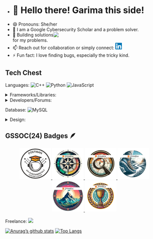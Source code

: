 - <h1>👋 Hello there! Garima this side!</h1> 
- 😄 Pronouns: She/her
- 👀 I am a Google Cybersecurity Scholar and a problem solver. <img src= "https://raw.githubusercontent.com/techy4shri/techy4shri/main/assessts/lock.png" min-width="300px" max-width="300px" width="350px" align="right"/>
- 🌱 Building solutions for my problems.
- 📫 Reach out for collaboration or simply connect: <a href= "https://www.linkedin.com/in/garima-shrivastav/"><img align= "" src= "https://raw.githubusercontent.com/techy4shri/techy4shri/main/icons/linkedin.svg" height= 21px width=”2px”/></a>
- ⚡ Fun fact: I love finding bugs, especially the tricky kind.

<!------tech stack------>
## <strong>Tech Chest</strong>

Languages: ![C++](https://img.shields.io/badge/c++-%2300599C.svg?style=for-the-badge&logo=c%2B%2B&logoColor=white) ![Python](https://img.shields.io/badge/python-3670A0?style=for-the-badge&logo=python&logoColor=ffdd54) ![JavaScript](https://img.shields.io/badge/javascript-%23323330.svg?style=for-the-badge&logo=javascript&logoColor=%23F7DF1E) 

<details>
  <summary>Frameworks/Libraries:</summary> 
  <br>
  <img src="https://img.shields.io/badge/react-%2320232a.svg?style=for-the-badge&logo=react&logoColor=%2361DAFB" alt="React">&nbsp;
<img src="https://img.shields.io/badge/django-%23092E20.svg?style=for-the-badge&logo=django&logoColor=white" alt="Django">&nbsp;
<img src="https://img.shields.io/badge/Matplotlib-%23ffffff.svg?style=for-the-badge&logo=Matplotlib&logoColor=black" alt="Matplotlib">&nbsp;
<img src="https://img.shields.io/badge/numpy-%23013243.svg?style=for-the-badge&logo=numpy&logoColor=white" alt="NumPy">&nbsp;
<img src="https://img.shields.io/badge/pandas-%23150458.svg?style=for-the-badge&logo=pandas&logoColor=white" alt="Pandas">&nbsp;
<img src="https://img.shields.io/badge/SciPy-%230C55A5.svg?style=for-the-badge&logo=scipy&logoColor=white" alt="SciPy">&nbsp;
<img src="https://img.shields.io/badge/PyTorch-%23EE4C2C.svg?style=for-the-badge&logo=PyTorch&logoColor=white" alt="PyTorch">&nbsp;
<img src="https://img.shields.io/badge/scikit--learn-%23F7931E.svg?style=for-the-badge&logo=scikit-learn&logoColor=white" alt="scikit-learn">

</details>

<!--forums and developer platforms-->

<details>
  <summary>Developers/Forums:</summary> 
<img src="https://img.shields.io/badge/CodeChef-%23964B00.svg?style=for-the-badge&logo=CodeChef&logoColor=white" alt="CodeChef">&nbsp;
<img src="https://img.shields.io/badge/-Hackerrank-2EC866?style=for-the-badge&logo=HackerRank&logoColor=white" alt="Hackerrank">&nbsp;
<img src="https://img.shields.io/badge/-Stackoverflow-FE7A16?style=for-the-badge&logo=stack-overflow&logoColor=white" alt="Stack Overflow">&nbsp;
</details>
<!---these don't have a group-->
 
Database: ![MySQL](https://img.shields.io/badge/mysql-4479A1.svg?style=for-the-badge&logo=mysql&logoColor=white)

<details>
  <summary>Design:</summary>
  <img src="https://img.shields.io/badge/Canva-%2300C4CC.svg?style=for-the-badge&logo=Canva&logoColor=white" alt="Canva">&nbsp;
  <img src="https://img.shields.io/badge/Adobe%20After%20Effects-9999FF.svg?style=for-the-badge&logo=Adobe%20After%20Effects&logoColor=white" alt="Adobe After Effects">&nbsp;
  <img src="https://img.shields.io/badge/Adobe%20Creative%20Cloud-DA1F26.svg?style=for-the-badge&logo=Adobe%20Creative%20Cloud&logoColor=white" alt="Adobe Creative Cloud">&nbsp;
  <img src="https://img.shields.io/badge/figma-%23F24E1E.svg?style=for-the-badge&logo=figma&logoColor=white" alt="Figma">
</details>

<!---gssoc badges -->
## GSSOC(24) Badges 🪶
<div style='display:flex; align-items:center; gap: 10px;' align='center'><a href="https://gssoc.girlscript.tech/leaderboard">
<img src="https://raw.githubusercontent.com/girlscript/gssoc-website-new/main/public/badges/postman.png" width="100px" height="100px" />
  <img src="https://github.com/girlscript/gssoc-website-new/blob/main/public/badges/1.png" width="100px" height="100px" />
  <img src="https://github.com/girlscript/gssoc-website-new/blob/main/public/badges/2.png" width="100px" height="100px" />
  <img src="https://github.com/girlscript/gssoc-website-new/blob/main/public/badges/3.png" width="100px" height="100px" />
  <img src="https://github.com/girlscript/gssoc-website-new/blob/main/public/badges/4.png" width="100px" height="100px" />
  <img src="https://github.com/girlscript/gssoc-website-new/blob/main/public/badges/5.png" width="100px" height="100px" /></a>
</div>

<br>
Freelance: <img src="https://img.shields.io/badge/Freelancer-29B2FE?style=for-the-badge&logo=Freelancer&logoColor=white">
<br>

[![Anurag’s github stats](https://github-readme-stats.vercel.app/api?username=techy4shri)](https://github.com/techy4shri)
[![Top Langs](https://github-readme-stats.vercel.app/api/top-langs/?username=techy4shri&layout=compact)](https://github.com/techy4shri)


<!---
techy4shri/techy4shri is a ✨ special ✨ repository because its `README.md` (this file) appears on your GitHub profile.
You can click the Preview link to take a look at your changes.
--->
